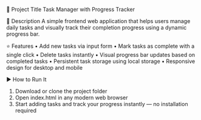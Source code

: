 📌 Project Title
Task Manager with Progress Tracker

📝 Description
A simple frontend web application that helps users manage daily tasks and visually track their completion progress using a dynamic progress bar.

⭐ Features
• 	Add new tasks via input form
• 	Mark tasks as complete with a single click
• 	Delete tasks instantly
• 	Visual progress bar updates based on completed tasks
• 	Persistent task storage using local storage 
• 	Responsive design for desktop and mobile

▶️ How to Run It
1. 	Download or clone the project folder
2. 	Open index.html  in any modern web browser 
3. 	Start adding tasks and track your progress instantly — no installation required
